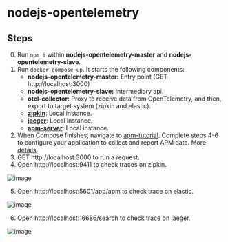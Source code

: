 # nodejs-opentelemetry

## Steps

0. Run `npm i` within **nodejs-opentelemetry-master** and **nodejs-opentelemetry-slave**.
1. Run `docker-compose up`.
   It starts the following components:
   * **nodejs-opentelemetry-master:** Entry point (GET http://localhost:3000)
   * **nodejs-opentelemetry-slave:** Intermediary api.
   * **otel-collector:** Proxy to receive data from OpenTelemetry, and then, export to target system (zipkin and elastic).
   * [**zipkin**](https://zipkin.io/): Local instance.
   * [**jaeger**](https://www.jaegertracing.io/): Local instance.
   * [**apm-server**](https://www.elastic.co/es/apm/): Local instance.
2. When Compose finishes, navigate to [apm-tutorial](http://localhost:5601/app/kibana#/home/tutorial/apm). Complete steps 4-6 to configure your application to collect and report APM data. More [details](https://www.elastic.co/guide/en/apm/get-started/current/quick-start-overview.html).
3. GET http://localhost:3000 to run a request.
4. Open http://localhost:9411 to check traces on zipkin.

![image](https://user-images.githubusercontent.com/24419905/113476410-abd9d480-947b-11eb-9c2e-f9d602e2b915.png)

5. Open http://localhost:5601/app/apm to check trace on elastic.

![image](https://user-images.githubusercontent.com/24419905/113476427-c449ef00-947b-11eb-80e4-88df30950314.png)

6. Open http://localhost:16686/search to check trace on jaeger.

![image](https://user-images.githubusercontent.com/24419905/113564577-e6717780-9609-11eb-9f27-951b0ebd70b8.png)
